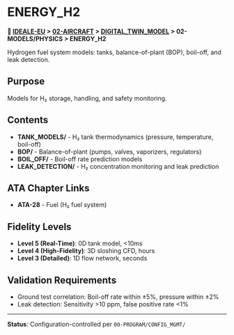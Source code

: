 # ENERGY_H2

**📍 [IDEALE-EU](../../../../) > [02-AIRCRAFT](../../../) > [DIGITAL_TWIN_MODEL](../../) > 02-MODELS/PHYSICS > ENERGY_H2**

Hydrogen fuel system models: tanks, balance-of-plant (BOP), boil-off, and leak detection.

## Purpose

Models for H₂ storage, handling, and safety monitoring.

## Contents

- **TANK_MODELS/** - H₂ tank thermodynamics (pressure, temperature, boil-off)
- **BOP/** - Balance-of-plant (pumps, valves, vaporizers, regulators)
- **BOIL_OFF/** - Boil-off rate prediction models
- **LEAK_DETECTION/** - H₂ concentration monitoring and leak prediction

## ATA Chapter Links

- **ATA-28** - Fuel (H₂ fuel system)

## Fidelity Levels

- **Level 5 (Real-Time)**: 0D tank model, <10ms
- **Level 4 (High-Fidelity)**: 3D sloshing CFD, hours
- **Level 3 (Detailed)**: 1D flow network, seconds

## Validation Requirements

- Ground test correlation: Boil-off rate within ±5%, pressure within ±2%
- Leak detection: Sensitivity >10 ppm, false positive rate <1%

---

**Status**: Configuration-controlled per `00-PROGRAM/CONFIG_MGMT/`
